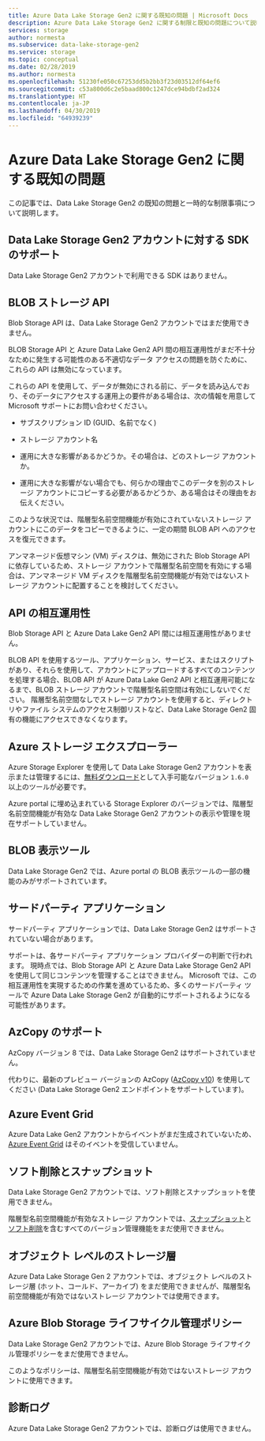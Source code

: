 ```yaml
---
title: Azure Data Lake Storage Gen2 に関する既知の問題 | Microsoft Docs
description: Azure Data Lake Storage Gen2 に関する制限と既知の問題について説明します
services: storage
author: normesta
ms.subservice: data-lake-storage-gen2
ms.service: storage
ms.topic: conceptual
ms.date: 02/28/2019
ms.author: normesta
ms.openlocfilehash: 51230fe050c67253dd5b2bb3f23d03512df64ef6
ms.sourcegitcommit: c53a800d6c2e5baad800c1247dce94bdbf2ad324
ms.translationtype: HT
ms.contentlocale: ja-JP
ms.lasthandoff: 04/30/2019
ms.locfileid: "64939239"
---
```

# <a name="known-issues-with-azure-data-lake-storage-gen2"></a>Azure Data Lake Storage Gen2 に関する既知の問題

この記事では、Data Lake Storage Gen2 の既知の問題と一時的な制限事項について説明します。

## <a name="sdk-support-for-data-lake-storage-gen2-accounts"></a>Data Lake Storage Gen2 アカウントに対する SDK のサポート

Data Lake Storage Gen2 アカウントで利用できる SDK はありません。

## <a name="blob-storage-apis"></a>BLOB ストレージ API

Blob Storage API は、Data Lake Storage Gen2 アカウントではまだ使用できません。

BLOB Storage API と Azure Data Lake Gen2 API 間の相互運用性がまだ不十分なために発生する可能性のある不適切なデータ アクセスの問題を防ぐために、これらの API は無効になっています。

これらの API を使用して、データが無効にされる前に、データを読み込んでおり、そのデータにアクセスする運用上の要件がある場合は、次の情報を用意して Microsoft サポートにお問い合わせください。

* サブスクリプション ID (GUID、名前でなく)

* ストレージ アカウント名

* 運用に大きな影響があるかどうか。その場合は、どのストレージ アカウントか。

* 運用に大きな影響がない場合でも、何らかの理由でこのデータを別のストレージ アカウントにコピーする必要があるかどうか、ある場合はその理由をお伝えください。

このような状況では、階層型名前空間機能が有効にされていないストレージ アカウントにこのデータをコピーできるように、一定の期間 BLOB API へのアクセスを復元できます。

アンマネージド仮想マシン (VM) ディスクは、無効にされた Blob Storage API に依存しているため、ストレージ アカウントで階層型名前空間を有効にする場合は、アンマネージド VM ディスクを階層型名前空間機能が有効ではないストレージ アカウントに配置することを検討してください。

## <a name="api-interoperability"></a>API の相互運用性

Blob Storage API と Azure Data Lake Gen2 API 間には相互運用性がありません。

BLOB API を使用するツール、アプリケーション、サービス、またはスクリプトがあり、それらを使用して、アカウントにアップロードするすべてのコンテンツを処理する場合、BLOB API が Azure Data Lake Gen2 API と相互運用可能になるまで、BLOB ストレージ アカウントで階層型名前空間は有効にしないでください。 階層型名前空間なしでストレージ アカウントを使用すると、ディレクトリやファイル システムのアクセス制御リストなど、Data Lake Storage Gen2 固有の機能にアクセスできなくなります。

## <a name="azure-storage-explorer"></a>Azure ストレージ エクスプローラー

Azure Storage Explorer を使用して Data Lake Storage Gen2 アカウントを表示または管理するには、[無料ダウンロード](https://azure.microsoft.com/features/storage-explorer/)として入手可能なバージョン `1.6.0` 以上のツールが必要です。

Azure portal に埋め込まれている Storage Explorer のバージョンでは、階層型名前空間機能が有効な Data Lake Storage Gen2 アカウントの表示や管理を現在サポートしていません。

## <a name="blob-viewing-tool"></a>BLOB 表示ツール

Data Lake Storage Gen2 では、Azure portal の BLOB 表示ツールの一部の機能のみがサポートされています。

## <a name="third-party-applications"></a>サードパーティ アプリケーション

サードパーティ アプリケーションでは、Data Lake Storage Gen2 はサポートされていない場合があります。

サポートは、各サードパーティ アプリケーション プロバイダーの判断で行われます。 現時点では、Blob Storage API と Azure Data Lake Storage Gen2 API を使用して同じコンテンツを管理することはできません。 Microsoft では、この相互運用性を実現するための作業を進めているため、多くのサードパーティ ツールで Azure Data Lake Storage Gen2 が自動的にサポートされるようになる可能性があります。

## <a name="azcopy-support"></a>AzCopy のサポート

AzCopy バージョン 8 では、Data Lake Storage Gen2 はサポートされていません。

代わりに、最新のプレビュー バージョンの AzCopy ([AzCopy v10](https://docs.microsoft.com/azure/storage/common/storage-use-azcopy-v10?toc=%2fazure%2fstorage%2ftables%2ftoc.json)) を使用してください (Data Lake Storage Gen2 エンドポイントをサポートしています)。

## <a name="azure-event-grid"></a>Azure Event Grid

Azure Data Lake Gen2 アカウントからイベントがまだ生成されていないため、[Azure Event Grid](https://azure.microsoft.com/services/event-grid/) はそのイベントを受信していません。  

## <a name="soft-delete-and-snapshots"></a>ソフト削除とスナップショット

Data Lake Storage Gen2 アカウントでは、ソフト削除とスナップショットを使用できません。

階層型名前空間機能が有効なストレージ アカウントでは、[スナップショット](https://docs.microsoft.com/rest/api/storageservices/creating-a-snapshot-of-a-blob)と[ソフト削除](https://docs.microsoft.com/azure/storage/blobs/storage-blob-soft-delete)を含むすべてのバージョン管理機能をまだ使用できません。

## <a name="object-level-storage-tiers"></a>オブジェクト レベルのストレージ層

Azure Data Lake Storage Gen 2 アカウントでは、オブジェクト レベルのストレージ層 (ホット、コールド、アーカイブ) をまだ使用できませんが、階層型名前空間機能が有効ではないストレージ アカウントでは使用できます。

## <a name="azure-blob-storage-lifecycle-management-policies"></a>Azure Blob Storage ライフサイクル管理ポリシー

Data Lake Storage Gen2 アカウントでは、Azure Blob Storage ライフサイクル管理ポリシーをまだ使用できません。

このようなポリシーは、階層型名前空間機能が有効ではないストレージ アカウントに使用できます。

## <a name="diagnostic-logs"></a>診断ログ

Azure Data Lake Storage Gen2 アカウントでは、診断ログは使用できません。
